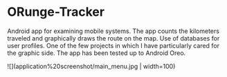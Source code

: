 # ORunge-Tracker
Android app for examining mobile systems. The app counts the kilometers traveled and graphically draws the route on the map. Use of databases for user profiles. One of the few projects in which I have particularly cared for the graphic side. The app has been tested up to Android Oreo.

![](application%20screenshot/main_menu.jpg | width=100)

